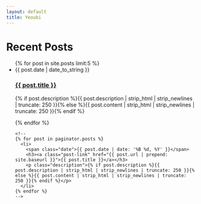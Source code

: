 ```yaml
---
layout: default
title: Yeoubi
---
```


<div class="home" id="home">
  <h1 class="pageTitle">Recent Posts</h1>
  <ul class="posts noList">
    {% for post in site.posts limit:5 %}
      <li>
      	<span class="date">{{ post.date | date_to_string }}</span>
      	<h3><a href="{{ post.url }}">{{ post.title }}</a></h3>
      	<p class="description">{% if post.description %}{{ post.description  | strip_html | strip_newlines | truncate: 250 }}{% else %}{{ post.content | strip_html | strip_newlines | truncate: 250 }}{% endif %}</p>
      </li>
    {% endfor %}
    
    <!-- 
    {% for post in paginator.posts %}
      <li>
        <span class="date">{{ post.date | date: '%B %d, %Y' }}</span>
        <h3><a class="post-link" href="{{ post.url | prepend: site.baseurl }}">{{ post.title }}</a></h3>
        <p class="description">{% if post.description %}{{ post.description | strip_html | strip_newlines | truncate: 250 }}{% else %}{{ post.content | strip_html | strip_newlines | truncate: 250 }}{% endif %}</p>
      </li>
    {% endfor %}
    -->
  </ul>
  <!-- Pagination links
  <div class="pagination">
    {% if paginator.previous_page %}
      <a href="{{ paginator.previous_page_path | prepend: site.baseurl }}" class="previous button__outline">Newer Posts</a> 
    {% endif %}
    {% if paginator.next_page %}
      <a href="{{ paginator.next_page_path | prepend: site.baseurl }}" class="next button__outline">Older Posts</a>
    {% endif %}
  </div> 
  -->
</div>
